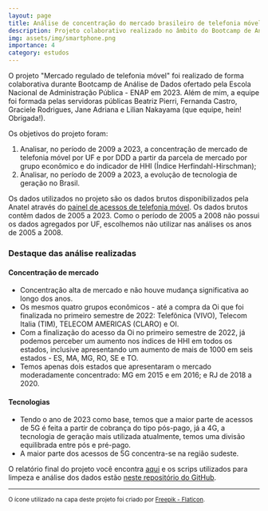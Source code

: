 ```yaml
---
layout: page
title: Análise de concentração do mercado brasileiro de telefonia móvel
description: Projeto colaborativo realizado no âmbito do Bootcamp de Análise de Dados da ENAP
img: assets/img/smartphone.png
importance: 4
category: estudos
---
```


O projeto "Mercado regulado de telefonia móvel" foi realizado de forma colaborativa durante Bootcamp de Análise de Dados ofertado pela Escola Nacional de Administração Pública - ENAP em 2023. Além de mim, a equipe foi formada pelas servidoras públicas Beatriz Pierri, Fernanda Castro, Graciele Rodrigues, Jane Adriana e Lilian Nakayama (que equipe, hein! Obrigada!). 

Os objetivos do projeto foram:

1. Analisar, no período de 2009 a 2023, a concentração de mercado de telefonia móvel por UF e por DDD a partir da parcela de mercado por grupo econômico e do indicador de HHI (Índice Herfindahl-Hirschman);
2. Analisar, no período de 2009 a 2023, a evolução de tecnologia de geração no Brasil.

Os dados utilizados no projeto são os dados brutos disponibilizados pela Anatel através do [painel de acessos de telefonia móvel](https://informacoes.anatel.gov.br/paineis/acessos/telefonia-movel). Os dados brutos contêm dados de 2005 a 2023. Como o período de 2005 a 2008 não possui os dados agregados por UF, escolhemos não utilizar nas análises os anos de 2005 a 2008.

### Destaque das análise realizadas

#### Concentração de mercado
- Concentração alta de mercado e não houve mudança significativa ao longo dos anos.
- Os mesmos quatro grupos econômicos - até a compra da Oi que foi finalizada no primeiro semestre de 2022: Telefônica (VIVO), Telecom Italia (TIM), TELECOM AMERICAS (CLARO) e OI.
- Com a finalização do acesso da Oi no primeiro semestre de 2022, já podemos perceber um aumento nos índices de HHI em todos os estados, inclusive apresentando um aumento de mais de 1000 em seis estados - ES, MA, MG, RO, SE e TO.
- Temos apenas dois estados que apresentaram o mercado moderadamente concentrado: MG em 2015 e em 2016; e RJ de 2018 a 2020.

#### Tecnologias
- Tendo o ano de 2023 como base, temos que a maior parte de acessos de 5G é feita a partir de cobrança do tipo pós-pago, já a 4G, a tecnologia de geração mais utilizada atualmente, temos uma divisão equilibrada entre pós e pré-pago.
- A maior parte dos acessos de 5G concentra-se na região sudeste.

O relatório final do projeto você encontra [aqui](https://github.com/rislamiranda/projeto-smp/blob/main/documentacao/RELATO%CC%81RIOFINALPROJETOSMP.pdf) e os scrips utilizados para limpeza e análise dos dados estão [neste repositório do GitHub]().

---

<small> O ícone utilizado na capa deste projeto foi criado por [Freepik - Flaticon](https://www.flaticon.com/free-icons/app). </small>